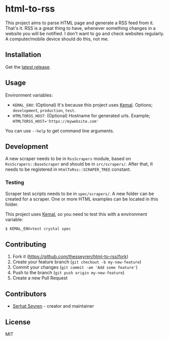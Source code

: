 # html-to-rss

This project aims to parse HTML page and generate a RSS feed from it. That's it.
RSS is a great thing to have, whenever something changes in a website you will
be notified. I don't want to go and check websites regularly. A computer/mobile
device should do this, not me.

## Installation

Get the
[latest release](https://github.com/thesseyren/html-to-rss/releases/latest).

## Usage

Environment variables:
- `KEMAL_ENV`: (Optional) It's because this project uses
[Kemal](https://kemalcr.com). Options; `development`, `production`, `test`.
- `HTMLTORSS_HOST`: (Optional) Hostname for generated urls.
Example; `HTMLTORSS_HOST='https://mywebsite.com'`

You can use `--help` to get command line arguments.

## Development

A new scraper needs to be in `RssScrapers` module, based on
`RssScrapers::BaseScraper` and should be in `src/scrapers/`. After that, It
needs to be registered in `HtmlToRss::SCRAPER_TREE` constant.

### Testing

Scraper test scripts needs to be in `spec/scrapers/`. A new folder can be
created for a scraper. One or more HTML examples can be located in this folder.

This project uses [Kemal](https://kemalcr.com), so you need to test this with a
environment variable:
```sh
$ KEMAL_ENV=test crystal spec
```

## Contributing

1. Fork it (<https://github.com/thesseyren/html-to-rss/fork>)
2. Create your feature branch (`git checkout -b my-new-feature`)
3. Commit your changes (`git commit -am 'Add some feature'`)
4. Push to the branch (`git push origin my-new-feature`)
5. Create a new Pull Request

## Contributors

- [Serhat Seyren](https://github.com/thesseyren) - creator and maintainer

## License

MIT